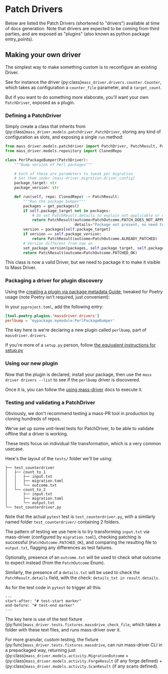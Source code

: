 # Patch Drivers

Below are listed the Patch Drivers (shortened to "drivers") available at time of
docs generation. Note that drivers are expected to be coming from third parties,
and are exposed as "plugins" (also known as python package entry_points).

## Making your own driver

The simplest way to make something custom is to reconfigure an existing Driver.

See for instance the driver {py:class}`mass_driver.drivers.counter.Counter`, which
takes as configuration a `counter_file` parameter, and a `target_count`.

But if you want to do something more elaborate, you'll want your own
`PatchDriver`, exposed as a plugin.

### Defining a PatchDriver

Simply create a class that inherits from
{py:class}`mass_driver.models.patchdriver.PatchDriver`, storing any kind of configuration as
slots, and exposing a single `run` method:

```python
from mass_driver.models.patchdriver import PatchDriver, PatchResult, PatchOutcome
from mass_driver.models.repository import ClonedRepo

class PerlPackageBumper(PatchDriver):
    """Bump version of Perl packages"""

    # Each of these are parameters to tweak per migration
    # Set them under [mass-driver.migration.driver_config]
    package_target: str
    package_version: str

    def run(self, repo: ClonedRepo) -> PatchResult:
        """Run the package bumper"""
        packages = get_packages()
        if self.package_target not in packages:
            # Do set PatchResult.details to explain not-applicable or errors
            return PatchResult(outcome=PatchOutcome.PATCH_DOES_NOT_APPLY,
                               details="Package not present, no need to bump")
        version = packages[self.package_target]
        if version == self.package_version:
            return PatchResult(outcome=PatchOutcome.ALREADY_PATCHED)
        # Version different from now on
        set_package_version(packages, self.package_target, self.package_version)
        return PatchResult(outcome=PatchOutcome.PATCHED_OK)
```

This class is now a valid Driver, but we need to package it to make it visible
to Mass Driver.

### Packaging a driver for plugin discovery

Using the [creating a plugin via package metadata
Guide](https://packaging.python.org/en/latest/guides/creating-and-discovering-plugins/#using-package-metadata),
tweaked for Poetry usage (note Poetry isn't required, just convenient):

In your `pyproject.toml`, add the following entry:

```toml
[tool.poetry.plugins.'massdriver.drivers']
perlbump = 'mypackage.mymodule:PerlPackageBumper'
```

The key here is we're declaring a new plugin called `perlbump`, part of
`massdriver.drivers`.

If you're more of a `setup.py` person, follow [the equivalent instructions for
setup.py](https://github.com/python-poetry/poetry/issues/927#issuecomment-1232254538)

### Using our new plugin

Now that the plugin is declared, install your package, then use the `mass driver
drivers --list` to see if the `perlbump` driver is discovered.

Once it is, you can follow the [using mass-driver](usage) docs to execute it.

### Testing and validating a PatchDriver

Obviously, we don't recommend testing a mass-PR tool in production by cloning
hundreds of repos.

We've set up some unit-level tests for PatchDriver, to be able to validate
offline that a driver is working.

These tests focus on individual file transformation, which is a very common
usecase.

Here's the layout of the `tests/` folder we'll be using:

```none
├── test_counterdriver
│   ├── count_to_1
│   │   ├── input.txt
│   │   ├── migration.toml
│   │   └── outcome.txt
│   └── count_to_2
│       ├── input.txt
│       ├── migration.toml
│       └── output.txt
└── test_counterdriver.py
```

Note that the actual `pytest` test is `test_counterdriver.py`, with a similarly
named folder `test_counterdriver/` containing 2 folders.

The pattern of testing we use here is to try transforming `input.txt` via
mass-driver (configured by `migration.toml`), checking patching is successful
(`PatchOutcome.PATCHED_OK`), and comparing the resulting file to `output.txt`,
flagging any differences as test failures.

Optionally, presence of an `outcome.txt` will be used to check what outcome to
expect instead (from the `PatchOutcome` Enum).

Similarly, the presence of a `details.txt` will be used to check the
`PatchResult.details` field, with the check: `details_txt in result.details`.

As for the test code in `pytest` to trigger all this:

```{literalinclude} ../../src/mass_driver/tests/test_counterdriver.py
---
start-after: "# test-start marker"
end-before: "# test-end marker"
---
```

The key here is use of the test fixture
{py:func}`mass_driver.tests.fixtures.massdrive_check_file`, which takes a folder
with these text files, and runs mass-driver over it.

For more granular, custom testing, the fixture
{py:func}`mass_driver.tests.fixtures.massdrive`, can run mass-driver CLI in a
prepackaged way, returning just
{py:class}`mass_driver.models.activity.MigrationOutcome` +
{py:class}`mass_driver.models.activity.ForgeResult` (if any forge defined) +
{py:class}`mass_driver.models.activity.ScanResult` (if any scans defined).
